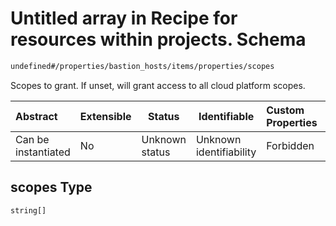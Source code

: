 # Untitled array in Recipe for resources within projects. Schema

```txt
undefined#/properties/bastion_hosts/items/properties/scopes
```

Scopes to grant. If unset, will grant access to all cloud platform scopes.


| Abstract            | Extensible | Status         | Identifiable            | Custom Properties | Additional Properties | Access Restrictions | Defined In                                                                                                          |
| :------------------ | ---------- | -------------- | ----------------------- | :---------------- | --------------------- | ------------------- | ------------------------------------------------------------------------------------------------------------------- |
| Can be instantiated | No         | Unknown status | Unknown identifiability | Forbidden         | Allowed               | none                | [resources.schema.json\*](../../../../../../../../../../tmp/182028425/resources.schema.json "open original schema") |

## scopes Type

`string[]`
